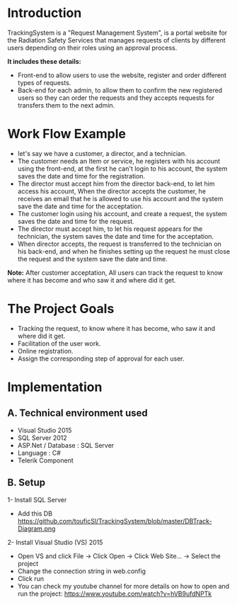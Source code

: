 # Introduction

TrackingSystem is a "Request Management System", is a portal website for the Radiation Safety Services that manages requests of clients by different users depending on their roles using an approval process. 

**It includes these details:** 

-	Front-end to allow users to use the website, register and order different types of requests.
-	Back-end for each admin, to allow them to confirm the new registered users so they can order the requests and they accepts requests for transfers them to the next admin.

# Work Flow Example
- let's say we have a customer, a director, and a technician. 
- The customer needs an Item or service, he registers with his account using the front-end, at the first he can't login to his account, the system saves the date and time for the registration. 
- The director must accept him from the director back-end, to let him access his account, When the director accepts the customer, he receives an email that he is allowed to use his account and the system save the date and time for the acceptation. 
- The customer login using his account, and create a request, the system saves the date and time for the request.  
- The director must accept him, to let his request appears for the technician, the system saves the date and time for the acceptation.
- When director accepts, the request is transferred to the technician on his back-end, and when he finishes setting up the request he must close the request and the system save the date and time. 

**Note:** After customer acceptation, All users can track the request to know where it has become and who saw it and where did it get.
 
# The Project Goals

-	Tracking the request, to know where it has become, who saw it and where did it get.
-	Facilitation of the user work.
-	Online registration.
-	Assign the corresponding step of approval for each user.
 
 
# Implementation

## A. Technical environment used

- Visual Studio 2015
- SQL Server 2012
- ASP.Net / Database : SQL Server 
-	Language : C#
- Telerik Component

## B. Setup

1- Install SQL Server
  - Add this DB https://github.com/touficSl/TrackingSystem/blob/master/DBTrack-Diagram.png
  
2- Install Visual Studio (VS) 2015
  - Open VS and click File -> Click Open -> Click Web Site... -> Select the project
  - Change the connection string in web.config
  - Click run
  - You can check my youtube channel for more details on how to open and run the project: https://www.youtube.com/watch?v=hVB9ufdNPTk


